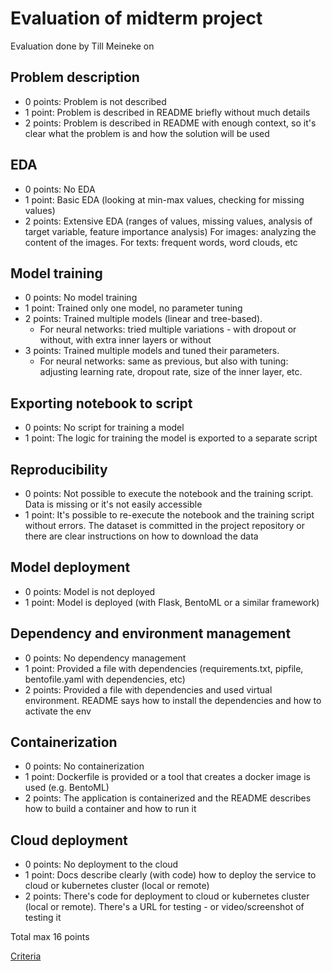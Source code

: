 # Evaluation of midterm project

Evaluation done by Till Meineke on <date>

## Problem description

* 0 points: Problem is not described
* 1 point: Problem is described in README briefly without much details
* 2 points: Problem is described in README with enough context, so it's clear what the problem is and how the solution will be used

## EDA

* 0 points: No EDA
* 1 point: Basic EDA (looking at min-max values, checking for missing values)
* 2 points: Extensive EDA (ranges of values, missing values, analysis of target variable, feature importance analysis)
      For images: analyzing the content of the images.
      For texts: frequent words, word clouds, etc

## Model training

* 0 points: No model training
* 1 point: Trained only one model, no parameter tuning
* 2 points: Trained multiple models (linear and tree-based).
  * For neural networks: tried multiple variations - with dropout or without, with extra inner layers or without
* 3 points: Trained multiple models and tuned their parameters.
  * For neural networks: same as previous, but also with tuning: adjusting learning rate, dropout rate, size of the inner layer, etc.

## Exporting notebook to script

* 0 points: No script for training a model
* 1 point: The logic for training the model is exported to a separate script

## Reproducibility

* 0 points: Not possible to execute the notebook and the training script. Data is missing or it's not easily accessible
* 1 point: It's possible to re-execute the notebook and the training script without errors. The dataset is committed in the project repository or there are clear instructions on how to download the data

## Model deployment

* 0 points: Model is not deployed
* 1 point: Model is deployed (with Flask, BentoML or a similar framework)

## Dependency and environment management

* 0 points: No dependency management
* 1 point: Provided a file with dependencies (requirements.txt, pipfile, bentofile.yaml with dependencies, etc)
* 2 points: Provided a file with dependencies and used virtual environment. README says how to install the dependencies and how to activate the env

## Containerization

* 0 points: No containerization
* 1 point: Dockerfile is provided or a tool that creates a docker image is used (e.g. BentoML)
* 2 points: The application is containerized and the README describes how to build a container and how to run it

## Cloud deployment

* 0 points: No deployment to the cloud
* 1 point: Docs describe clearly (with code) how to deploy the service to cloud or kubernetes cluster (local or remote)
* 2 points: There's code for deployment to cloud or kubernetes cluster (local or remote). There's a URL for testing - or video/screenshot of testing it

Total max 16 points

[Criteria](https://docs.google.com/spreadsheets/d/e/2PACX-1vQCwqAtkjl07MTW-SxWUK9GUvMQ3Pv_fF8UadcuIYLgHa0PlNu9BRWtfLgivI8xSCncQs82HDwGXSm3/pubhtml)
